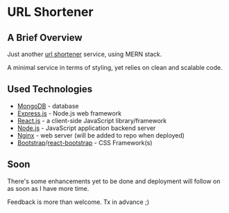 # URL Shortener

## A Brief Overview
Just another [url shortener](https://en.wikipedia.org/wiki/URL_shortening) service, using MERN stack.

A minimal service in terms of styling, yet relies on clean and scalable code.

## Used Technologies
- [MongoDB](https://www.mongodb.com/) - database
- [Express.js](https://expressjs.com/) - Node.js web framework
- [React.js](https://reactjs.org/) - a client-side JavaScript library/framework
- [Node.js](https://nodejs.org/en/) - JavaScript application backend server
- [Nginx](https://www.nginx.com/) - web server (will be added to repo when deployed)
- [Bootstrap](https://getbootstrap.com/)/[react-bootstrap](https://react-bootstrap.github.io/) - CSS Framework(s)

## Soon
There's some enhancements yet to be done and deployment will follow on as soon as I have more time.

Feedback is more than welcome. Tx in advance ;)
